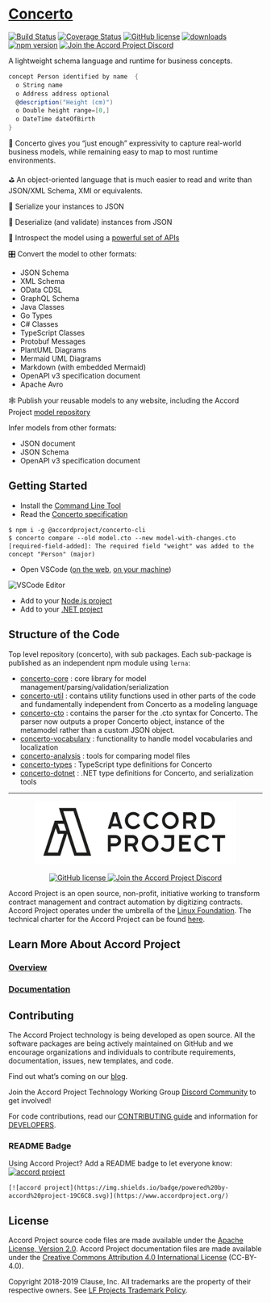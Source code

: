 <h1>
<a href="https://www.accordproject.org/projects/concerto">
Concerto
</a>
</h1>

<a href="https://github.com/accordproject/concerto/actions/workflows/build.yml/badge.svg"><img src="https://github.com/accordproject/concerto/actions/workflows/build.yml/badge.svg" alt="Build Status"></a>
<a href="https://coveralls.io/github/accordproject/concerto?branch=main"><img src="https://coveralls.io/repos/github/accordproject/concerto/badge.svg?branch=main" alt="Coverage Status"></a>
<a href="./LICENSE"><img src="https://img.shields.io/github/license/accordproject/concerto?color=bright-green" alt="GitHub license"></a>
<a href="https://www.npmjs.com/package/@accordproject/concerto-core"><img src="https://img.shields.io/npm/dm/@accordproject/concerto-core" alt="downloads"></a>
<a href="https://badge.fury.io/js/%40accordproject%2Fconcerto-cli"><img src="https://badge.fury.io/js/%40accordproject%2Fconcerto-cli.svg" alt="npm version"></a>
<a href="https://discord.gg/Zm99SKhhtA">
<img src="https://img.shields.io/badge/Accord%20Project-Join%20Discord-blue" alt="Join the Accord Project Discord"/>
</a>

A lightweight schema language and runtime for business concepts.

```cs
concept Person identified by name  {
  o String name
  o Address address optional
  @description("Height (cm)")
  o Double height range=[0,]
  o DateTime dateOfBirth 
}
```

🏢 Concerto gives you “just enough” expressivity to capture real-world business models, while remaining easy to map to most runtime environments.

⛳ An object-oriented language that is much easier to read and write than JSON/XML Schema, XMI or equivalents.

📄 Serialize your instances to JSON

🍪 Deserialize (and validate) instances from JSON

🔎 Introspect the model using a [powerful set of APIs](https://docs.accordproject.org/docs/model-api.html)

🎛 Convert the model to other formats:
- JSON Schema
- XML Schema
- OData CDSL
- GraphQL Schema
- Java Classes
- Go Types
- C# Classes
- TypeScript Classes
- Protobuf Messages
- PlantUML Diagrams
- Mermaid UML Diagrams
- Markdown (with embedded Mermaid)
- OpenAPI v3 specification document
- Apache Avro

🕸 Publish your reusable models to any website, including the Accord Project [model repository](https://models.accordproject.org)

Infer models from other formats:
- JSON document
- JSON Schema
- OpenAPI v3 specification document

## Getting Started

- Install the [Command Line Tool](https://concerto.accordproject.org/docs/tools/ref-concerto-cli)
- Read the [Concerto specification](https://docs.accordproject.org/docs/model-concerto.html)

```console
$ npm i -g @accordproject/concerto-cli
$ concerto compare --old model.cto --new model-with-changes.cto 
[required-field-added]: The required field "weight" was added to the concept "Person" (major) 
```

- Open VSCode ([on the web](https://github.dev/accordproject/models/blob/master/src/address%400.2.0.cto), [on your machine](https://marketplace.visualstudio.com/items?itemName=accordproject.cicero-vscode-extension))

![VSCode Editor](https://accordproject.org/wp-content/uploads/2022/10/af57b31d0eb66154bce4e0ffec780027.png)

- Add to your [Node.js project](https://docs.accordproject.org/docs/model-api.html)
- Add to your [.NET project](https://www.nuget.org/packages/AccordProject.Concerto)

## Structure of the Code

Top level repository (concerto), with sub packages. Each sub-package is published as an independent npm module using `lerna`:
* [concerto-core](https://github.com/accordproject/concerto/tree/master/packages/concerto-core) : core library for model management/parsing/validation/serialization
* [concerto-util](https://github.com/accordproject/concerto/tree/master/packages/concerto-util) : contains utility functions used in other parts of the code and fundamentally independent from Concerto as a modeling language
* [concerto-cto](https://github.com/accordproject/concerto/tree/master/packages/concerto-cto) : contains the parser for the .cto syntax for Concerto. The parser now outputs a proper Concerto object, instance of the metamodel rather than a custom JSON object.
* [concerto-vocabulary](https://github.com/accordproject/concerto/tree/master/packages/concerto-vocabulary) : functionality to handle model vocabularies and localization
* [concerto-analysis](https://github.com/accordproject/concerto/tree/master/packages/concerto-analysis) : tools for comparing model files
* [concerto-types](https://github.com/accordproject/concerto/tree/master/packages/concerto-types) : TypeScript type definitions for Concerto
* [concerto-dotnet](https://github.com/accordproject/concerto-dotnet) : .NET type definitions for Concerto, and serialization tools

---

<p align="center">
  <a href="https://www.accordproject.org/">
    <img src="assets/APLogo.png" alt="Accord Project Logo" width="400" />
  </a>
</p>

<p align="center">
  <a href="./LICENSE">
    <img src="https://img.shields.io/github/license/accordproject/cicero?color=bright-green" alt="GitHub license">
  </a>
  <a href="https://discord.gg/Zm99SKhhtA/">
    <img src="https://img.shields.io/badge/Accord%20Project-Join%20Discord-blue" alt="Join the Accord Project Discord"/>
  </a>
</p>

Accord Project is an open source, non-profit, initiative working to transform contract management and contract automation by digitizing contracts. Accord Project operates under the umbrella of the [Linux Foundation][linuxfound]. The technical charter for the Accord Project can be found [here][charter].

## Learn More About Accord Project

### [Overview][apmain]

### [Documentation][apdoc]

## Contributing

The Accord Project technology is being developed as open source. All the software packages are being actively maintained on GitHub and we encourage organizations and individuals to contribute requirements, documentation, issues, new templates, and code.

Find out what’s coming on our [blog][apblog].

Join the Accord Project Technology Working Group [Discord Community][apdiscord] to get involved!

For code contributions, read our [CONTRIBUTING guide][contributing] and information for [DEVELOPERS][developers].

### README Badge

Using Accord Project? Add a README badge to let everyone know: [![accord project](https://img.shields.io/badge/powered%20by-accord%20project-19C6C8.svg)](https://www.accordproject.org/)

```
[![accord project](https://img.shields.io/badge/powered%20by-accord%20project-19C6C8.svg)](https://www.accordproject.org/)
```

## License <a name="license"></a>

Accord Project source code files are made available under the [Apache License, Version 2.0][apache].
Accord Project documentation files are made available under the [Creative Commons Attribution 4.0 International License][creativecommons] (CC-BY-4.0).

Copyright 2018-2019 Clause, Inc. All trademarks are the property of their respective owners. See [LF Projects Trademark Policy](https://lfprojects.org/policies/trademark-policy/).

[linuxfound]: https://www.linuxfoundation.org
[charter]: https://github.com/accordproject/governance/blob/master/accord-project-technical-charter.md
[apmain]: https://accordproject.org/ 
[apblog]: https://medium.com/@accordhq
[apdoc]: https://docs.accordproject.org/
[apdiscord]: https://discord.com/invite/Zm99SKhhtA

[contributing]: https://github.com/accordproject/concerto/blob/master/CONTRIBUTING.md
[developers]: https://github.com/accordproject/concerto/blob/master/DEVELOPERS.md

[apache]: https://github.com/accordproject/concerto/blob/master/LICENSE
[creativecommons]: http://creativecommons.org/licenses/by/4.0/
